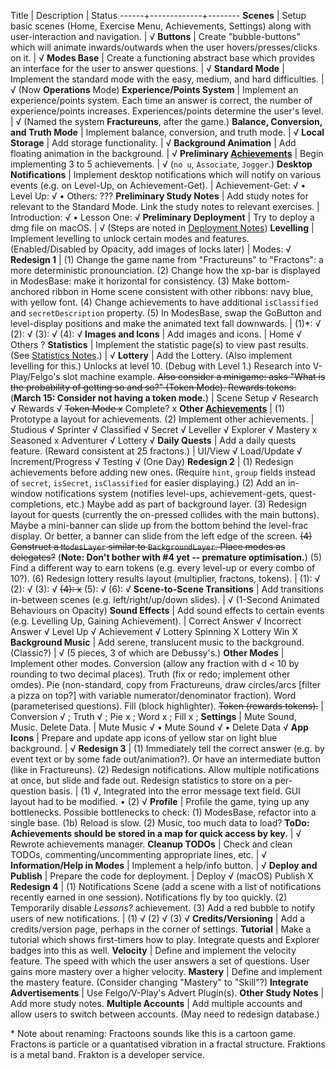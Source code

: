 Title | Description | Status
------+-------------+--------
**Scenes** | Setup basic scenes (Home, Exercise Menu, Achievements, Settings) along with user-interaction and navigation. | √
**Buttons** | Create "bubble-buttons" which will animate inwards/outwards when the user hovers/presses/clicks on it. | √
**Modes Base** | Create a functioning abstract base which provides an interface for the user to answer questions. | √
**Standard Mode** | Implement the standard mode with the easy, medium, and hard difficulties. | √ (Now **Operations** Mode)
**Experience/Points System** | Implement an experience/points system. Each time an answer is correct, the number of experience/points increases. Experiences/points determine the user's level. | √ (Named the system **Fractureuns**, after the game.)
**Balance, Conversion, and Truth Mode** | Implement balance, conversion, and truth mode. | √
**Local Storage** | Add storage functionality. | √
**Background Animation** | Add floating animation in the background. | √
**Preliminary [Achievements](Glossary/Terms/Achievements.md)** | Begin implementing 3 to 5 achievements. | √ (`no u`, `Associate`, `Jogger`.)
**Desktop Notifications** | Implement desktop notifications which will notify on various events (e.g. on Level-Up, on Achievement-Get). | Achievement-Get: √ • Level Up: √ • Others: ???
**Preliminary Study Notes** | Add study notes for relevant to the Standard Mode. Link the study notes to relevant exercises. | Introduction: √ • Lesson One: √
**Preliminary Deployment** | Try to deploy a dmg file on macOS. | √ (Steps are noted in [Deployment Notes](Notes/Deployment.md))
**Levelling** | Implement levelling to unlock certain modes and features. (Enabled/Disabled by Opacity, add images of locks later) | Modes: √
**Redesign 1** | (1) Change the game name from "Fractureuns" to "Fractons": a more deterministic pronounciation. (2) Change how the xp-bar is displayed in ModesBase: make it horizontal for consistency. (3) Make bottom-anchored ribbon in Home scene consistent with other ribbons: navy blue, with yellow font. (4) Change achievements to have additional `isClassified` and `secretDescription` property. (5) In ModesBase, swap the GoButton and level-display positions and make the animated text fall downwards. | (1)\*: √ (2): √ (3): √ (4): √
**Images and Icons** | Add images and icons. | Home √ Others ?
**Statistics** | Implement the statistic page(s) to view past results. (See [Statistics Notes](Notes/StatisticsScene.md).) | √
**Lottery** | Add the Lottery. (Also implement levelling for this.) Unlocks at level 10. (Debug with Level 1.)  Research into V-Play/Felgo's slot machine example. <del>Also consider a minigame: asks "What is the probability of getting so and so?" (Token Mode). Rewards tokens.</del> (**March 15: Consider not having a token mode.**) | Scene Setup √ Research √ Rewards √ <del>Token Mode x</del> Complete? x
**Other [Achievements](Glossary/Terms/Achievements.md)** | (1) Prototype a layout for achievements. (2) Implement other achievements.  | Studious √ Sprinter √ Classified √ Secret √ Leveller √ Explorer √ Mastery x Seasoned x Adventurer √ Lottery √
**Daily Quests** | Add a daily quests feature. (Reward consistent at 25 fractons.) | UI/View √ Load/Update √ Increment/Progress √ Testing √ (One Day)
**Redesign 2** | (1) Redesign achievements before adding new ones. (Require `hint`, `group` fields instead of `secret`, `isSecret`, `isClassified` for easier displaying.) (2) Add an in-window notifications system (notifies level-ups, achievement-gets, quest-completions, etc.) Maybe add as part of background layer. (3) Redesign layout for quests (currently the on-pressed collides with the main buttons). Maybe a mini-banner can slide up from the bottom behind the level-frac display. Or better, a banner can slide from the left edge of the screen. <del>(4) Construct a `ModesLayer` similar to `BackgroundLayer`. Place modes as delegates?</del> (**Note: Don't bother with #4 yet -- premature optimisation.**) (5) Find a different way to earn tokens (e.g. every level-up or every combo of 10?). (6) Redesign lottery results layout (multiplier, fractons, tokens). | (1): √ (2): √ (3): √ <del>(4): x</del> (5): √ (6): √
**Scene-to-Scene Transitions** | Add transitions in-between scenes (e.g. left/right/up/down slides). | √ (1-Second Animated Behaviours on Opacity)
**Sound Effects** | Add sound effects to certain events (e.g. Levelling Up, Gaining Achievement). | Correct Answer √ Incorrect Answer √ Level Up √ Achievement √ Lottery Spinning X Lottery Win X
**Background Music** | Add serene, translucent music to the background. (Classic?) | √ (5 pieces, 3 of which are Debussy's.)
**Other Modes** | Implement other modes. Conversion (allow any fraction with d < 10 by rounding to two decimal places). Truth (fix or redo; implement other omdes). Pie (non-standard, copy from Fractureuns, draw circles/arcs [filter a pizza on top?] with variable numerator/denominator fraction). Word (parameterised questions). Fill (block highlighter). <del>Token (rewards tokens).</del> | Conversion √ ; Truth √ ; Pie x ; Word x ; Fill x ;
**Settings** | Mute Sound, Music. Delete Data. | Mute Music √ • Mute Sound √ • Delete Data √
**App Icons** | Prepare and update app icons of yellow star on light blue background. | √
**Redesign 3** | (1) Immediately tell the correct answer (e.g. by event text or by some fade out/animation?). Or have an intermediate button (like in Fractureuns). (2) Redesign notifications. Allow multiple notifications at once, but slide and fade out. Redesign statistics to store on a per-question basis. | (1) √, Integrated into the error message text field. GUI layout had to be modified. • (2) √
**Profile** | Profile the game, tying up any bottlenecks. Possible bottlenecks to check: (1) ModesBase, refactor into a single base. (1b) Reload is slow. (2) Music, too much data to load? **ToDo: Achievements should be stored in a map for quick access by key.**  | √ Rewrote achievements manager.
**Cleanup TODOs** | Check and clean TODOs, commenting/uncommenting appropriate lines, etc. | √
**Information/Help in Modes** | Implement a help/info button. | √
**Deploy and Publish** | Prepare the code for deployment. | Deploy √ (macOS) Publish X
**Redesign 4** | (1) Notifications Scene (add a scene with a list of notifications recently earned in one session). Notifications fly by too quickly. (2) Temporarily disable *Lessons?* achievement. (3) Add a red bubble to notify users of new notifications. | (1) √ (2) √ (3) √
**Credits/Versioning** | Add a credits/version page, perhaps in the corner of settings.
**Tutorial** | Make a tutorial which shows first-timers how to play. Integrate quests and Explorer badges into this as well.
**Velocity** | Define and implement the velocity feature. The speed with which the user answers a set of questions. User gains more mastery over a higher velocity.
**Mastery** | Define and implement the mastery feature. (Consider changing "Mastery" to "Skill"?)
**Integrate Advertisements** | Use Felgo/V-Play's Advert  Plugin(s).
**Other Study Notes** | Add more study notes.
**Multiple Accounts** | Add multiple accounts and allow users to switch between accounts. (May need to redesign database.)


\* Note about renaming: Fractoons sounds like this is a cartoon game. Fractons is particle or a quantatised vibration in a fractal structure. Fraktions is a metal band. Frakton is a developer service.